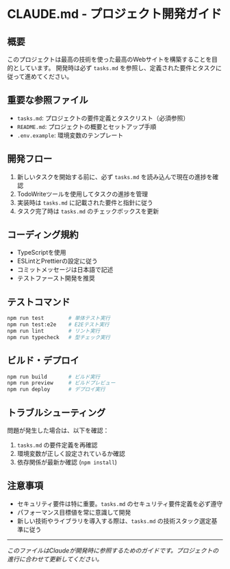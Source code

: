 # CLAUDE.md - プロジェクト開発ガイド

## 概要
このプロジェクトは最高の技術を使った最高のWebサイトを構築することを目的としています。
開発時は必ず `tasks.md` を参照し、定義された要件とタスクに従って進めてください。

## 重要な参照ファイル
- `tasks.md`: プロジェクトの要件定義とタスクリスト（必須参照）
- `README.md`: プロジェクトの概要とセットアップ手順
- `.env.example`: 環境変数のテンプレート

## 開発フロー
1. 新しいタスクを開始する前に、必ず `tasks.md` を読み込んで現在の進捗を確認
2. TodoWriteツールを使用してタスクの進捗を管理
3. 実装時は `tasks.md` に記載された要件と指針に従う
4. タスク完了時は `tasks.md` のチェックボックスを更新

## コーディング規約
- TypeScriptを使用
- ESLintとPrettierの設定に従う
- コミットメッセージは日本語で記述
- テストファースト開発を推奨

## テストコマンド
```bash
npm run test        # 単体テスト実行
npm run test:e2e    # E2Eテスト実行
npm run lint        # リント実行
npm run typecheck   # 型チェック実行
```

## ビルド・デプロイ
```bash
npm run build       # ビルド実行
npm run preview     # ビルドプレビュー
npm run deploy      # デプロイ実行
```

## トラブルシューティング
問題が発生した場合は、以下を確認：
1. `tasks.md` の要件定義を再確認
2. 環境変数が正しく設定されているか確認
3. 依存関係が最新か確認 (`npm install`)

## 注意事項
- セキュリティ要件は特に重要。`tasks.md` のセキュリティ要件定義を必ず遵守
- パフォーマンス目標値を常に意識して開発
- 新しい技術やライブラリを導入する際は、`tasks.md` の技術スタック選定基準に従う

---
*このファイルはClaudeが開発時に参照するためのガイドです。プロジェクトの進行に合わせて更新してください。*